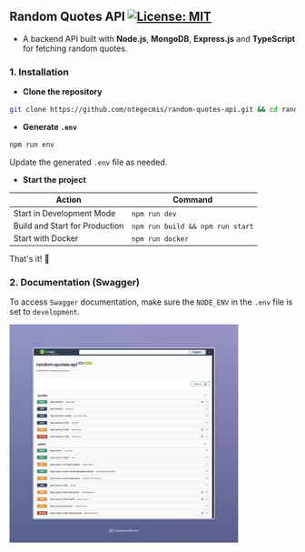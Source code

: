 ## Random Quotes API [![License: MIT](https://img.shields.io/badge/License-MIT-yellow.svg)](https://github.com/otegecmis/random-quotes-api/blob/main/LICENSE.md)

- A backend API built with **Node.js**, **MongoDB**, **Express.js** and **TypeScript** for fetching random quotes.

### 1. Installation

- **Clone the repository**

```sh
git clone https://github.com/otegecmis/random-quotes-api.git && cd random-quotes-api
```

- **Generate `.env`**

```sh
npm run env
```

Update the generated `.env` file as needed.

- **Start the project**

| Action                                 | Command                             |
| -------------------------------------- | ----------------------------------- |
| Start in Development Mode              | `npm run dev`                       |
| Build and Start for Production         | `npm run build && npm run start`    |
| Start with Docker                      | `npm run docker`                    |

That's it! 🥳

### 2. Documentation (Swagger)

To access `Swagger` documentation, make sure the `NODE_ENV` in the `.env` file is set to `development`.

<div style="float: left;">
    <img src="assets/swagger.jpeg" style="width: 80%;" />
</div>


